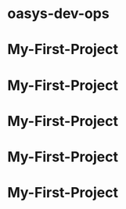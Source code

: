 # oasys-dev-ops
# My-First-Project
# My-First-Project
# My-First-Project
# My-First-Project
# My-First-Project
